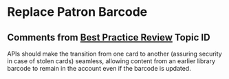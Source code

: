 # Replace Patron Barcode

##  Comments from [Best Practice Review][BEST_PRACTICES] Topic ID #
APIs should make the transition from one card to another (assuring 
security in case of stolen cards)  seamless, allowing content from 
an earlier library barcode to remain in the account even if the barcode 
is updated.  

[BEST_PRACTICES]: https://docs.google.com/spreadsheets/d/1iQrdLVUSCW-0FWlrKNGjZJkB8nPO5Z94pg1Ie8GIKhg/
[NCIP]: http://www.ncip.info/ 
[RS]: http://www.openarchives.org/rs/toc

